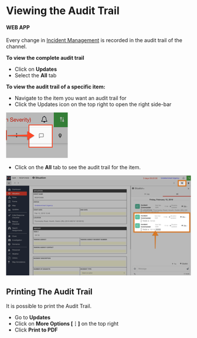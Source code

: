 # Viewing the Audit Trail

#### WEB APP

Every change in [Incident Management](../getting-started.md) is recorded in the audit trail of the channel.  
  
**To view the complete audit trail**

* Click on **Updates**
* Select the **All** tab

  
**To view the audit trail of a specific item:**

* Navigate to the item you want an audit trail for
* Click the Updates icon on the top right to open the right side-bar

![](../../.gitbook/assets/to-view-an-aduit-trail-of-a-specific-item.png)

* Click on the **All** tab to see the audit trail for the item. 

![](../../.gitbook/assets/viewing-the-aduit-trail.png)

## Printing The Audit Trail

It is possible to print the Audit Trail.

* Go to **Updates**
* Click on **More Options \[⋮\]** on the top right
* Click **Print to PDF** 


